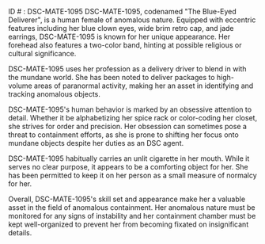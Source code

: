 ID # : DSC-MATE-1095
DSC-MATE-1095, codenamed "The Blue-Eyed Deliverer", is a human female of anomalous nature. Equipped with eccentric features including her blue clown eyes, wide brim retro cap, and jade earrings, DSC-MATE-1095 is known for her unique appearance. Her forehead also features a two-color band, hinting at possible religious or cultural significance. 

DSC-MATE-1095 uses her profession as a delivery driver to blend in with the mundane world. She has been noted to deliver packages to high-volume areas of paranormal activity, making her an asset in identifying and tracking anomalous objects. 

DSC-MATE-1095's human behavior is marked by an obsessive attention to detail. Whether it be alphabetizing her spice rack or color-coding her closet, she strives for order and precision. Her obsession can sometimes pose a threat to containment efforts, as she is prone to shifting her focus onto mundane objects despite her duties as an DSC agent. 

DSC-MATE-1095 habitually carries an unlit cigarette in her mouth. While it serves no clear purpose, it appears to be a comforting object for her. She has been permitted to keep it on her person as a small measure of normalcy for her. 

Overall, DSC-MATE-1095's skill set and appearance make her a valuable asset in the field of anomalous containment. Her anomalous nature must be monitored for any signs of instability and her containment chamber must be kept well-organized to prevent her from becoming fixated on insignificant details.
